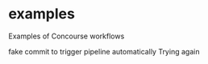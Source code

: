 # examples
Examples of Concourse workflows

fake commit to trigger pipeline automatically
Trying again

